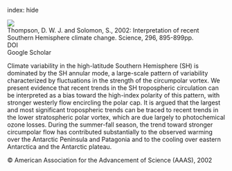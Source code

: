 index: hide

<div class="Citation">
    <div class="Citation-thumb CitationThumb-linked"  data-href="https://doi.org/10.1126/science.1069270">
      <img src="https://static.claimspace.cloud/climate-study-static/refs/thumbs/10/Thompson_and_Solomon_2002-thumb.png" />
    </div>

  <div class="Citation-body">
    <div class="Citation-text">Thompson, D. W. J. and Solomon, S., 2002: Interpretation of recent Southern Hemisphere climate change. <span class="Article-journal">Science, </span><span class="Article-volume">296, </span>895-899pp.</div>
    <div class="Citation-links">
      <div class="CitationLink" data-href="https://doi.org/10.1126/science.1069270">
        <div class="CitationLink-icon CitationLink-Doi"></div>
        <div class="CitationLink-text">DOI</div>
      </div>
      <div class="CitationLink" data-href="https://scholar.google.com/scholar?q=10.1126/science.1069270">
        <div class="CitationLink-icon CitationLink-Scholar"></div>
        <div class="CitationLink-text">Google Scholar</div>
      </div>
    </div>
  </div>
</div>

Climate variability in the high-latitude Southern Hemisphere (SH) is dominated by the SH annular mode, a large-scale pattern of variability characterized by fluctuations in the strength of the circumpolar vortex. We present evidence that recent trends in the SH tropospheric circulation can be interpreted as a bias toward the high-index polarity of this pattern, with stronger westerly flow encircling the polar cap. It is argued that the largest and most significant tropospheric trends can be traced to recent trends in the lower stratospheric polar vortex, which are due largely to photochemical ozone losses. During the summer-fall season, the trend toward stronger circumpolar flow has contributed substantially to the observed warming over the Antarctic Peninsula and Patagonia and to the cooling over eastern Antarctica and the Antarctic plateau.

<div class="Citation-copy">
&copy; American Association for the Advancement of Science (AAAS), 2002
</div>